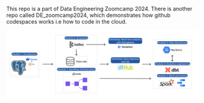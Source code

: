 This repo is a part of Data Engineering Zoomcamp 2024. There is another repo called DE_zoomcamp2024, which demonstrates how github codespaces works i.e how to code in the cloud.


![alt text](image.png)